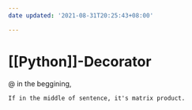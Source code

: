```yaml
---
date updated: '2021-08-31T20:25:43+08:00'

---
```


# [[Python]]-Decorator

@ in the beggining, 
```ad-note
If in the middle of sentence, it's matrix product.
```